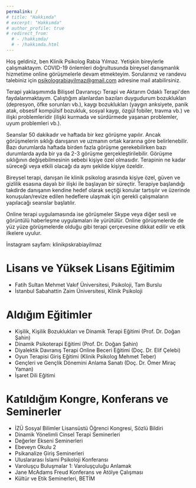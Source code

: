 ```yaml
---
permalink: /
# title: "Hakkımda"
# excerpt: "Hakkımda"
# author_profile: true
# redirect_from: 
  # - /hakkımda/
  # - /hakkımda.html
---
```


Hoş geldiniz, ben Klinik Psikolog Rabia Yılmaz. Yetişkin bireylerle çalışmaktayım. COVID-19 önlemleri doğrultusunda bireysel danışmanlık hizmetime online görüşmelerle devam etmekteyim. Sorularınız ve randevu talebiniz için psikolograbiayilmaz@gmail.com adresine mail atabilirsiniz.

Terapi yaklaşımımda Bilişsel Davranışçı Terapi ve Aktarım Odaklı Terapi'den faydalanmaktayım. Çalıştığım alanlardan bazıları duygudurum bozuklukları (depresyon, öfke sorunları vb.), kaygı bozuklukları (yaygın anksiyete, panik atak, obsesif kompülsif bozukluk, sosyal kaygı, özgül fobiler, travma vb.) ve ilişki problemleridir (ilişki kurmada ve sürdürmede yaşanan problemler, uyum problemleri vb.).

Seanslar 50 dakikadır ve haftada bir kez görüşme yapılır. Ancak görüşmelerin sıklığı danışanın ve uzmanın ortak kararına göre belirlenebilir. Bazı durumlarda haftada birden fazla görüşme gerekebilirken bazı durumlarda ayda bir ya da 2-3 görüşme gerçekleştirilebilir. Görüşme sıklığının değişebilmesinin sebebi kişiye özel olmasıdır. Terapinin ne kadar süreceği veya etkili olacağı da aynı şekilde kişiye özeldir. 

Bireysel terapi, danışan ile klinik psikolog arasında kişiye özel, güven ve gizlilik esasına dayalı bir ilişki ile başlayan bir süreçtir. Terapiye başlandığı takdirde danışanın kendine hedef olarak seçtiği konular tartışılır ve üzerinde konuşulan/revize edilen hedeflere ulaşmak için gerekli çalışmaların yapılacağı seanslar başlatılır. 

Online terapi uygulamasında ise görüşmeler Skype veya diğer sesli ve görüntülü haberleşme uygulamaları ile yürütülür. Online görüşmelerde de yüz yüze görüşmelerde olduğu gibi terapi çerçevesine dikkat edilir ve etik ilkelere uyulur. 

İnstagram sayfam: klinikpskrabiayilmaz

Lisans ve Yüksek Lisans Eğitimim
======
* Fatih Sultan Mehmet Vakıf Üniversitesi, Psikoloji, Tam Burslu
* İstanbul Sabahattin Zaim Üniversitesi, Klinik Psikoloji


Aldığım Eğitimler
======
* Kişilik, Kişilik Bozuklukları ve Dinamik Terapi Eğitimi (Prof. Dr. Doğan Şahin)
* Dinamik Psikoterapi Eğitimi (Prof. Dr. Doğan Şahin)
* Diyalektik Davranış Terapi Online Beceri Eğitimi (Doç. Dr. Elif Çelebi)
* Oyun Terapisi Giriş Eğitimi (Klinik Psikolog Mehmet Teber)
* Gençleri ve Gençlik Dönemini Anlama Sanatı (Doç. Dr. Ömer Miraç Yaman)
* İşaret Dili Eğitimi 


Katıldığım Kongre, Konferans ve Seminerler
======
* İZÜ Sosyal Bilimler Lisansüstü Öğrenci Kongresi, Sözlü Bildiri
* Dinamik Yönelimli Cinsel Terapi Seminerleri
* Değerler Ekseni Seminerleri
* Ebeveyn Okulu 2
* Psikanalize Giriş Seminerleri
* Uluslararası İslami Psikoloji Konferansı
* Varoluşçu Buluşmalar 1: Varoluşçuluğu Anlamak
* Jane McAdams Freud Konferans ve Atölye Çalışması
* Kültür ve Etik Seminerleri, BETİM
